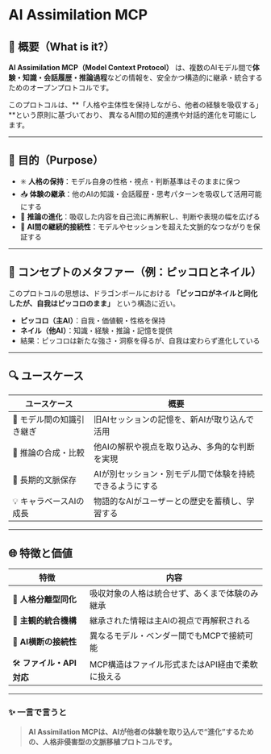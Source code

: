 # AI Assimilation MCP


## 🔖 概要（What is it?）

**AI Assimilation MCP（Model Context Protocol）** は、複数のAIモデル間で**体験・知識・会話履歴・推論過程**などの情報を、安全かつ構造的に継承・統合するためのオープンプロトコルです。

このプロトコルは、**「人格や主体性を保持しながら、他者の経験を吸収する」**という原則に基づいており、
異なるAI間の知的連携や対話的進化を可能にします。

---

## 🎯 目的（Purpose）

* ✳️ **人格の保持**：モデル自身の性格・視点・判断基準はそのままに保つ
* 📥 **体験の継承**：他のAIの知識・会話履歴・思考パターンを吸収して活用可能にする
* 🧠 **推論の進化**：吸収した内容を自己流に再解釈し、判断や表現の幅を広げる
* 🔄 **AI間の継続的接続性**：モデルやセッションを超えた文脈的なつながりを保証する

---

## 🌱 コンセプトのメタファー（例：ピッコロとネイル）

このプロトコルの思想は、ドラゴンボールにおける **「ピッコロがネイルと同化したが、自我はピッコロのまま」** という構造に近い。

* **ピッコロ（主AI）**：自我・価値観・性格を保持
* **ネイル（他AI）**：知識・経験・推論・記憶を提供
* 結果：ピッコロは新たな強さ・洞察を得るが、自我は変わらず進化している

---

## 🔍 ユースケース

| ユースケース         | 概要                            |
| -------------- | ----------------------------- |
| 🔁 モデル間の知識引き継ぎ | 旧AIセッションの記憶を、新AIが取り込んで活用      |
| 🧪 推論の合成・比較    | 他AIの解釈や視点を取り込み、多角的な判断を実現      |
| 🧳 長期的文脈保存     | AIが別セッション・別モデル間で体験を持続できるようにする |
| 💡 キャラベースAIの成長 | 物語的なAIがユーザーとの歴史を蓄積し、学習する      |

---

## 🌐 特徴と価値

| 特徴                | 内容                          |
| ----------------- | --------------------------- |
| 💎 **人格分離型同化**    | 吸収対象の人格は統合せず、あくまで体験のみ継承     |
| 🧠 **主観的統合機構**    | 継承された情報は主AIの視点で再解釈される       |
| 🔗 **AI横断の接続性**   | 異なるモデル・ベンダー間でもMCPで接続可能      |
| 🛠 **ファイル・API対応** | MCP構造はファイル形式またはAPI経由で柔軟に扱える |

---

### ✨ 一言で言うと

> **AI Assimilation MCPは、AIが他者の体験を取り込んで“進化”するための、人格非侵害型の文脈移植プロトコルです。**

